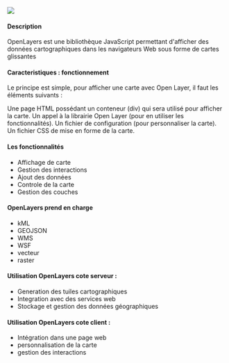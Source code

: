  ![](/ressources/openlayer.png)

#### Description 
OpenLayers est une bibliothèque JavaScript permettant d'afficher des données cartographiques dans les navigateurs Web sous forme de cartes glissantes

#### Caracteristiques : fonctionnement

Le principe est simple, pour afficher une carte avec Open Layer, il faut les éléments suivants :

Une page HTML possédant un conteneur (div) qui sera utilisé pour afficher la carte.
Un appel à la librairie Open Layer (pour en utiliser les fonctionnalités).
Un fichier de configuration (pour personnaliser la carte).
Un fichier CSS de mise en forme de la carte.

#### Les fonctionnalités

- Affichage de carte
- Gestion des interactions
- Ajout des données
- Controle de la carte 
- Gestion des couches


#### OpenLayers prend en charge 

- kML 
- GEOJSON 
- WMS
- WSF 
- vecteur
- raster 

####  Utilisation OpenLayers cote serveur :

- Generation des tuiles cartographiques
- Integration avec des services web
- Stockage et gestion des données géographiques

####  Utilisation OpenLayers cote client :

- Intégration dans une page web
- personnalisation de la carte
- gestion des interactions 
